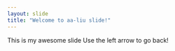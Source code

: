 ```yaml
---
layout: slide
title: "Welcome to aa-liu slide!"
---
```

This is my awesome slide
Use the left arrow to go back!